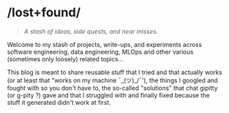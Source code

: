 # /lost+found/

> _A stash of ideas, side quests, and near misses._

Welcome to my stash of projects, write-ups, and experiments across software engineering, data engineering, MLOps and other various (sometimes only loosely) related topics...

This blog is meant to share reusable stuff that I tried and that actually works (or at least that "works on my machine ¯\_(ツ)_/¯'), the things I googled and fought with so you don't have to, the so-called "solutions" that chat gipitty (or g-pity ?) gave and that I struggled with and finally fixed because the stuff it generated didn't work at first.
